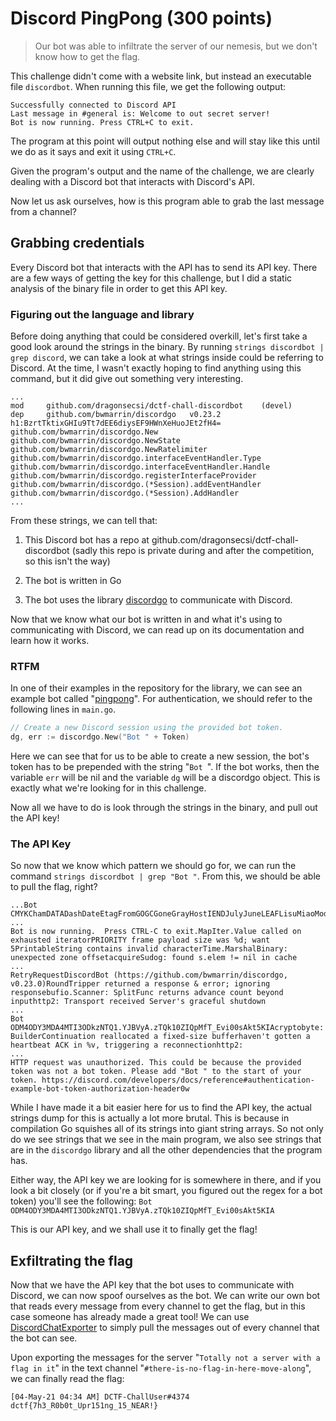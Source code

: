 # Discord PingPong (300 points)

> Our bot was able to infiltrate the server of our nemesis, but we don't know how to get the flag.

This challenge didn't come with a website link, but instead an executable file `discordbot`. When running this file, we get the following output:

```
Successfully connected to Discord API
Last message in #general is: Welcome to out secret server!
Bot is now running. Press CTRL+C to exit.
```

The program at this point will output nothing else and will stay like this until we do as it says and exit it using `CTRL+C`.

Given the program's output and the name of the challenge, we are clearly dealing with a Discord bot that interacts with Discord's API.

Now let us ask ourselves, how is this program able to grab the last message from a channel?

## Grabbing credentials

Every Discord bot that interacts with the API has to send its API key. There are a few ways of getting the key for this challenge, but I did a static analysis of the binary file in order to get this API key.

### Figuring out the language and library

Before doing anything that could be considered overkill, let's first take a good look around the strings in the binary. By running `strings discordbot | grep discord`, we can take a look at what strings inside could be referring to Discord. At the time, I wasn't exactly hoping to find anything using this command, but it did give out something very interesting.

```
...
mod     github.com/dragonsecsi/dctf-chall-discordbot    (devel)
dep     github.com/bwmarrin/discordgo   v0.23.2 h1:BzrtTktixGHIu9Tt7dEE6diysEF9HWnXeHuoJEt2fH4=
github.com/bwmarrin/discordgo.New
github.com/bwmarrin/discordgo.NewState
github.com/bwmarrin/discordgo.NewRatelimiter
github.com/bwmarrin/discordgo.interfaceEventHandler.Type
github.com/bwmarrin/discordgo.interfaceEventHandler.Handle
github.com/bwmarrin/discordgo.registerInterfaceProvider
github.com/bwmarrin/discordgo.(*Session).addEventHandler
github.com/bwmarrin/discordgo.(*Session).AddHandler
...
```

From these strings, we can tell that:

  1. This Discord bot has a repo at github.com/dragonsecsi/dctf-chall-discordbot (sadly this repo is private during and after the competition, so this isn't the way)

  2. The bot is written in Go
  
  3. The bot uses the library [discordgo](https://github.com/bwmarrin/discordgo) to communicate with Discord.

Now that we know what our bot is written in and what it's using to communicating with Discord, we can read up on its documentation and learn how it works.

### RTFM

In one of their examples in the repository for the library, we can see an example bot called "[pingpong](https://github.com/bwmarrin/discordgo/blob/master/examples/pingpong/main.go)". For authentication, we should refer to the following lines in `main.go`.

```go
// Create a new Discord session using the provided bot token.
dg, err := discordgo.New("Bot " + Token)
```

Here we can see that for us to be able to create a new session, the bot's token has to be prepended with the string "`Bot `". If the bot works, then the variable `err` will be nil and the variable `dg` will be a discordgo object. This is exactly what we're looking for in this challenge.

Now all we have to do is look through the strings in the binary, and pull out the API key!

### The API Key

So now that we know which pattern we should go for, we can run the command `strings discordbot | grep "Bot "`. From this, we should be able to pull the flag, right?

```
...Bot CMYKChamDATADashDateEtagFromGOGCGoneGrayHostIENDJulyJuneLEAFLisuMiaoModiNameNewaPINGPOSTRGBAThaiType\u00
...
Bot is now running.  Press CTRL-C to exit.MapIter.Value called on exhausted iteratorPRIORITY frame payload size was %d; want 5PrintableString contains invalid characterTime.MarshalBinary: unexpected zone offsetacquireSudog: found s.elem != nil in cache
...
RetryRequestDiscordBot (https://github.com/bwmarrin/discordgo, v0.23.0)RoundTripper returned a response & error; ignoring responsebufio.Scanner: SplitFunc returns advance count beyond inputhttp2: Transport received Server's graceful shutdown
...
Bot ODM4ODY3MDA4MTI3ODkzNTQ1.YJBVyA.zTQk10ZIQpMfT_Evi00sAkt5KIAcryptobyte: BuilderContinuation reallocated a fixed-size bufferhaven't gotten a heartbeat ACK in %v, triggering a reconnectionhttp2:
...
HTTP request was unauthorized. This could be because the provided token was not a bot token. Please add "Bot " to the start of your token. https://discord.com/developers/docs/reference#authentication-example-bot-token-authorization-header0w
```

While I have made it a bit easier here for us to find the API key, the actual strings dump for this is actually a lot more brutal. This is because in compilation Go squishes all of its strings into giant string arrays. So not only do we see strings that we see in the main program, we also see strings that are in the `discordgo` library and all the other dependencies that the program has.

Either way, the API key we are looking for is somewhere in there, and if you look a bit closely (or if you're a bit smart, you figured out the regex for a bot token) you'll see the following: `Bot ODM4ODY3MDA4MTI3ODkzNTQ1.YJBVyA.zTQk10ZIQpMfT_Evi00sAkt5KIA`

This is our API key, and we shall use it to finally get the flag!

## Exfiltrating the flag

Now that we have the API key that the bot uses to communicate with Discord, we can now spoof ourselves as the bot. We can write our own bot that reads every message from every channel to get the flag, but in this case someone has already made a great tool! We can use [DiscordChatExporter](https://github.com/Tyrrrz/DiscordChatExporter) to simply pull the messages out of every channel that the bot can see.

Upon exporting the messages for the server "`Totally not a server with a flag in it`" in the text channel "`#there-is-no-flag-in-here-move-along`", we can finally read the flag:

```
[04-May-21 04:34 AM] DCTF-ChallUser#4374
dctf{7h3_R0b0t_Upr151ng_15_NEAR!}
```
